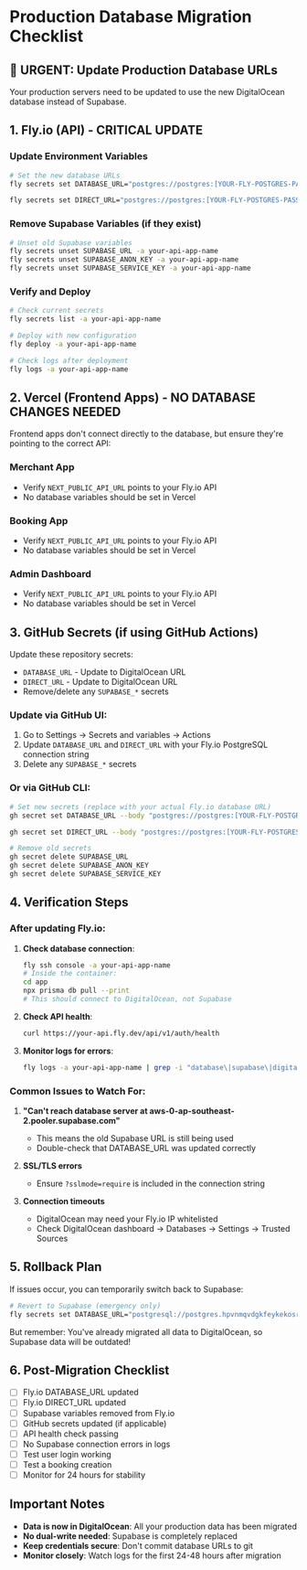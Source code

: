 # Production Database Migration Checklist

## 🚨 URGENT: Update Production Database URLs

Your production servers need to be updated to use the new DigitalOcean database instead of Supabase.

## 1. Fly.io (API) - CRITICAL UPDATE

### Update Environment Variables
```bash
# Set the new database URLs
fly secrets set DATABASE_URL="postgres://postgres:[YOUR-FLY-POSTGRES-PASSWORD]@heya-pos-db.flycast:5432/postgres?sslmode=disable" -a your-api-app-name

fly secrets set DIRECT_URL="postgres://postgres:[YOUR-FLY-POSTGRES-PASSWORD]@heya-pos-db.flycast:5432/postgres?sslmode=disable" -a your-api-app-name
```

### Remove Supabase Variables (if they exist)
```bash
# Unset old Supabase variables
fly secrets unset SUPABASE_URL -a your-api-app-name
fly secrets unset SUPABASE_ANON_KEY -a your-api-app-name
fly secrets unset SUPABASE_SERVICE_KEY -a your-api-app-name
```

### Verify and Deploy
```bash
# Check current secrets
fly secrets list -a your-api-app-name

# Deploy with new configuration
fly deploy -a your-api-app-name

# Check logs after deployment
fly logs -a your-api-app-name
```

## 2. Vercel (Frontend Apps) - NO DATABASE CHANGES NEEDED

Frontend apps don't connect directly to the database, but ensure they're pointing to the correct API:

### Merchant App
- Verify `NEXT_PUBLIC_API_URL` points to your Fly.io API
- No database variables should be set in Vercel

### Booking App  
- Verify `NEXT_PUBLIC_API_URL` points to your Fly.io API
- No database variables should be set in Vercel

### Admin Dashboard
- Verify `NEXT_PUBLIC_API_URL` points to your Fly.io API
- No database variables should be set in Vercel

## 3. GitHub Secrets (if using GitHub Actions)

Update these repository secrets:
- `DATABASE_URL` - Update to DigitalOcean URL
- `DIRECT_URL` - Update to DigitalOcean URL
- Remove/delete any `SUPABASE_*` secrets

### Update via GitHub UI:
1. Go to Settings → Secrets and variables → Actions
2. Update `DATABASE_URL` and `DIRECT_URL` with your Fly.io PostgreSQL connection string
3. Delete any `SUPABASE_*` secrets

### Or via GitHub CLI:
```bash
# Set new secrets (replace with your actual Fly.io database URL)
gh secret set DATABASE_URL --body "postgres://postgres:[YOUR-FLY-POSTGRES-PASSWORD]@heya-pos-db.flycast:5432/postgres?sslmode=disable"

gh secret set DIRECT_URL --body "postgres://postgres:[YOUR-FLY-POSTGRES-PASSWORD]@heya-pos-db.flycast:5432/postgres?sslmode=disable"

# Remove old secrets
gh secret delete SUPABASE_URL
gh secret delete SUPABASE_ANON_KEY
gh secret delete SUPABASE_SERVICE_KEY
```

## 4. Verification Steps

### After updating Fly.io:
1. **Check database connection**:
   ```bash
   fly ssh console -a your-api-app-name
   # Inside the container:
   cd app
   npx prisma db pull --print
   # This should connect to DigitalOcean, not Supabase
   ```

2. **Check API health**:
   ```bash
   curl https://your-api.fly.dev/api/v1/auth/health
   ```

3. **Monitor logs for errors**:
   ```bash
   fly logs -a your-api-app-name | grep -i "database\|supabase\|digitalocean"
   ```

### Common Issues to Watch For:

1. **"Can't reach database server at aws-0-ap-southeast-2.pooler.supabase.com"**
   - This means the old Supabase URL is still being used
   - Double-check that DATABASE_URL was updated correctly

2. **SSL/TLS errors**
   - Ensure `?sslmode=require` is included in the connection string

3. **Connection timeouts**
   - DigitalOcean may need your Fly.io IP whitelisted
   - Check DigitalOcean dashboard → Databases → Settings → Trusted Sources

## 5. Rollback Plan

If issues occur, you can temporarily switch back to Supabase:
```bash
# Revert to Supabase (emergency only)
fly secrets set DATABASE_URL="postgresql://postgres.hpvnmqvdgkfeykekosrh:***REMOVED***@aws-0-ap-southeast-2.pooler.supabase.com:6543/postgres?pgbouncer=true" -a your-api-app-name
```

But remember: You've already migrated all data to DigitalOcean, so Supabase data will be outdated!

## 6. Post-Migration Checklist

- [ ] Fly.io DATABASE_URL updated
- [ ] Fly.io DIRECT_URL updated  
- [ ] Supabase variables removed from Fly.io
- [ ] GitHub secrets updated (if applicable)
- [ ] API health check passing
- [ ] No Supabase connection errors in logs
- [ ] Test user login working
- [ ] Test a booking creation
- [ ] Monitor for 24 hours for stability

## Important Notes

- **Data is now in DigitalOcean**: All your production data has been migrated
- **No dual-write needed**: Supabase is completely replaced
- **Keep credentials secure**: Don't commit database URLs to git
- **Monitor closely**: Watch logs for the first 24-48 hours after migration